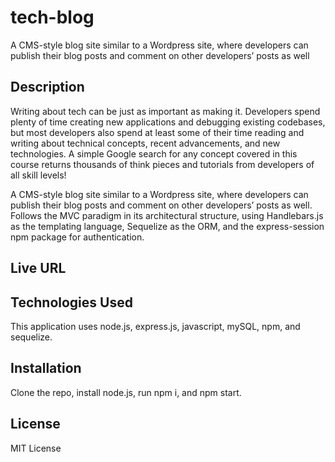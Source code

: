 # tech-blog
A CMS-style blog site similar to a Wordpress site, where developers can publish their blog posts and comment on other developers’ posts as well


## Description
Writing about tech can be just as important as making it. Developers spend plenty of time creating new applications and debugging existing codebases, but most developers also spend at least some of their time reading and writing about technical concepts, recent advancements, and new technologies. A simple Google search for any concept covered in this course returns thousands of think pieces and tutorials from developers of all skill levels!

A CMS-style blog site similar to a Wordpress site, where developers can publish their blog posts and comment on other developers’ posts as well. Follows the MVC paradigm in its architectural structure, using Handlebars.js as the templating language, Sequelize as the ORM, and the express-session npm package for authentication.

## Live URL


## Technologies Used
This application uses node.js, express.js, javascript, mySQL, npm, and sequelize.

## Installation
Clone the repo, install node.js, run npm i, and npm start.

## License
MIT License